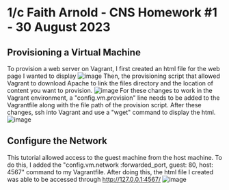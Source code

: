 # 1/c Faith Arnold - CNS Homework #1 - 30 August 2023 
## Provisioning a Virtual Machine
To provision a web server on Vagrant, I first created an html file for the web page I wanted to display
![image](https://github.com/faithaarnold/arnold-cns-fall23/assets/90394310/dbe55652-3f6c-4e4d-9af6-3351e5ae1fb6)
Then, the provisioning script that allowed Vagrant to download Apache to link the files directory and the location of content you want to provision.
![image](https://github.com/faithaarnold/arnold-cns-fall23/assets/90394310/d1a55e9c-cfce-47a4-b736-a7d15a9eff46)
For these changes to work in the Vagrant environment, a "config.vm.provision" line needs to be added to the Vagrantfile along with the file path of the provision script.
After these changes, ssh into Vagrant and use a "wget" command to display the html.
![image](https://github.com/faithaarnold/arnold-cns-fall23/assets/90394310/900c0b33-84ce-47c7-8d3e-ebf6df36002f)

## Configure the Network
This tutorial allowed access to the guest machine from the host machine. To do this, I added the "config.vm.network :forwarded_port, guest: 80, host: 4567" command to my Vagrantfile. After doing this, the html file I created was able to be accessed through http://127.0.0.1:4567/ 
![image](https://github.com/faithaarnold/arnold-cns-fall23/assets/90394310/97013fd1-961f-44a3-9593-ddeddae1a525)
